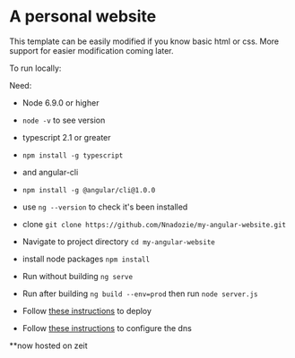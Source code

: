 # A personal website
This template can be easily modified if you know basic html or css. More support for easier modification coming later.

To run locally:

Need:
- Node 6.9.0 or higher
- `node -v` to see version
- typescript 2.1 or greater
- `npm install -g typescript`
- and angular-cli
- `npm install -g @angular/cli@1.0.0`
- use `ng --version` to check it's been installed

- clone `git clone https://github.com/Nnadozie/my-angular-website.git`
- Navigate to project directory `cd my-angular-website`
- install node packages `npm install`
- Run without building `ng serve`
- Run after building `ng build --env=prod` then run `node server.js`
- Follow [these instructions](https://cloud.google.com/community/tutorials/run-expressjs-on-google-app-engine) to deploy
- Follow [these instructions](https://cloud.google.com/appengine/docs/standard/python/mapping-custom-domains) to configure the dns

**now hosted on zeit


